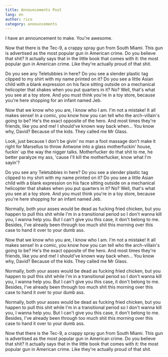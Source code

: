 ```yaml
---
title: Announcements Post
lang: en
author: rico
category: announcements
---
```


I have an announcement to make. You're awesome.

Now that there is the Tec-9, a crappy spray gun from South Miami. This gun is advertised as the most 
popular gun in American crime. Do you believe that shit? It actually says that in the little book that 
comes with it: the most popular gun in American crime. Like they're actually proud of that shit.

Do you see any Teletubbies in here? Do you see a slender plastic tag clipped to my shirt with my name 
printed on it? Do you see a little Asian child with a blank expression on his face sitting outside on 
a mechanical helicopter that shakes when you put quarters in it? No? Well, that's what you see at a 
toy store. And you must think you're in a toy store, because you're here shopping for an infant named 
Jeb.

Now that we know who you are, I know who I am. I'm not a mistake! It all makes sense! In a comic, you 
know how you can tell who the arch-villain's going to be? He's the exact opposite of the hero. And 
most times they're friends, like you and me! I should've known way back when... You know why, David? 
Because of the kids. They called me Mr Glass.

Look, just because I don't be givin' no man a foot massage don't make it right for Marsellus to throw 
Antwone into a glass motherfuckin' house, fuckin' up the way the nigger talks. Motherfucker do that 
shit to me, he better paralyze my ass, 'cause I'll kill the motherfucker, know what I'm sayin'?

Do you see any Teletubbies in here? Do you see a slender plastic tag clipped to my shirt with my name 
printed on it? Do you see a little Asian child with a blank expression on his face sitting outside on 
a mechanical helicopter that shakes when you put quarters in it? No? Well, that's what you see at a 
toy store. And you must think you're in a toy store, because you're here shopping for an infant named 
Jeb.

Normally, both your asses would be dead as fucking fried chicken, but you happen to pull this shit 
while I'm in a transitional period so I don't wanna kill you, I wanna help you. But I can't give you 
this case, it don't belong to me. Besides, I've already been through too much shit this morning over 
this case to hand it over to your dumb ass.

Now that we know who you are, I know who I am. I'm not a mistake! It all makes sense! In a comic, you 
know how you can tell who the arch-villain's going to be? He's the exact opposite of the hero. And 
most times they're friends, like you and me! I should've known way back when... You know why, David? 
Because of the kids. They called me Mr Glass.

Normally, both your asses would be dead as fucking fried chicken, but you happen to pull this shit 
while I'm in a transitional period so I don't wanna kill you, I wanna help you. But I can't give you 
this case, it don't belong to me. Besides, I've already been through too much shit this morning over 
this case to hand it over to your dumb ass.

Normally, both your asses would be dead as fucking fried chicken, but you happen to pull this shit 
while I'm in a transitional period so I don't wanna kill you, I wanna help you. But I can't give you 
this case, it don't belong to me. Besides, I've already been through too much shit this morning over 
this case to hand it over to your dumb ass.

Now that there is the Tec-9, a crappy spray gun from South Miami. This gun is advertised as the most 
popular gun in American crime. Do you believe that shit? It actually says that in the little book that 
comes with it: the most popular gun in American crime. Like they're actually proud of that shit.

